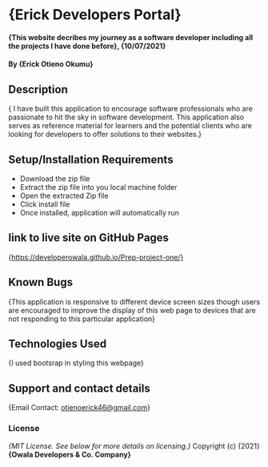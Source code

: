 # {Erick Developers Portal}
#### {This website decribes my journey as a software developer including all the projects I have done before}, {10/07/2021}
#### By **{Erick Otieno Okumu}**
## Description
{ I have built this application to encourage software professionals who are passionate to hit the sky in software development. This application also serves as reference material for learners and the potential clients who are looking for developers to offer solutions to their websites.}
## Setup/Installation Requirements
* Download the zip file
* Extract the zip file into you local machine folder
* Open the extracted Zip file
* Click install file
* Once installed, application will automatically run
## link to live site on GitHub Pages
{https://developerowala.github.io/Prep-project-one/}
## Known Bugs
{This application is responsive to different device screen sizes though users are encouraged to improve the display of this web page to devices that are not responding to this particular application}
## Technologies Used
{I used bootsrap in styling this webpage}
## Support and contact details
{Email Contact: otienoerick46@gmail.com}
### License
*{MIT License.  See below for more details on licensing.}*
Copyright (c) {2021} **{Owala Developers & Co. Company}**